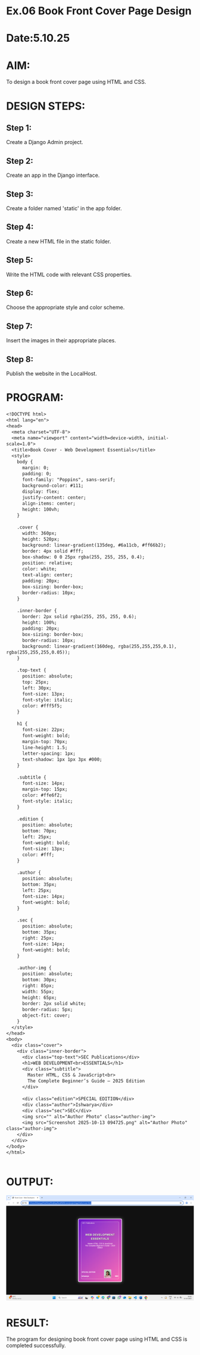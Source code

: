 # Ex.06 Book Front Cover Page Design
# Date:5.10.25
# AIM:
To design a book front cover page using HTML and CSS.

# DESIGN STEPS:
## Step 1:
Create a Django Admin project.

## Step 2:
Create an app in the Django interface.

## Step 3:
Create a folder named 'static' in the app folder.

## Step 4:
Create a new HTML file in the static folder.

## Step 5:
Write the HTML code with relevant CSS properties.

## Step 6:
Choose the appropriate style and color scheme.

## Step 7:
Insert the images in their appropriate places.

## Step 8:
Publish the website in the LocalHost.

# PROGRAM:
```
<!DOCTYPE html>
<html lang="en">
<head>
  <meta charset="UTF-8">
  <meta name="viewport" content="width=device-width, initial-scale=1.0">
  <title>Book Cover - Web Development Essentials</title>
  <style>
    body {
      margin: 0;
      padding: 0;
      font-family: "Poppins", sans-serif;
      background-color: #111;
      display: flex;
      justify-content: center;
      align-items: center;
      height: 100vh;
    }

    .cover {
      width: 360px;
      height: 520px;
      background: linear-gradient(135deg, #6a11cb, #ff66b2);
      border: 4px solid #fff;
      box-shadow: 0 0 25px rgba(255, 255, 255, 0.4);
      position: relative;
      color: white;
      text-align: center;
      padding: 20px;
      box-sizing: border-box;
      border-radius: 10px;
    }

    .inner-border {
      border: 2px solid rgba(255, 255, 255, 0.6);
      height: 100%;
      padding: 20px;
      box-sizing: border-box;
      border-radius: 10px;
      background: linear-gradient(160deg, rgba(255,255,255,0.1), rgba(255,255,255,0.05));
    }

    .top-text {
      position: absolute;
      top: 25px;
      left: 30px;
      font-size: 13px;
      font-style: italic;
      color: #fff5f5;
    }

    h1 {
      font-size: 22px;
      font-weight: bold;
      margin-top: 70px;
      line-height: 1.5;
      letter-spacing: 1px;
      text-shadow: 1px 1px 3px #000;
    }

    .subtitle {
      font-size: 14px;
      margin-top: 15px;
      color: #ffe6f2;
      font-style: italic;
    }

    .edition {
      position: absolute;
      bottom: 70px;
      left: 25px;
      font-weight: bold;
      font-size: 13px;
      color: #fff;
    }

    .author {
      position: absolute;
      bottom: 35px;
      left: 25px;
      font-size: 14px;
      font-weight: bold;
    }

    .sec {
      position: absolute;
      bottom: 35px;
      right: 25px;
      font-size: 14px;
      font-weight: bold;
    }

    .author-img {
      position: absolute;
      bottom: 30px;
      right: 85px;
      width: 55px;
      height: 65px;
      border: 2px solid white;
      border-radius: 5px;
      object-fit: cover;
    }
  </style>
</head>
<body>
  <div class="cover">
    <div class="inner-border">
      <div class="top-text">SEC Publications</div>
      <h1>WEB DEVELOPMENT<br>ESSENTIALS</h1>
      <div class="subtitle">
        Master HTML, CSS & JavaScript<br>
        The Complete Beginner’s Guide – 2025 Edition
      </div>

      <div class="edition">SPECIAL EDITION</div>
      <div class="author">Ishwarya</div>
      <div class="sec">SEC</div>
      <img src="" alt="Author Photo" class="author-img">
      <img src="Screenshot 2025-10-13 094725.png" alt="Author Photo" class="author-img">
    </div>
  </div>
</body>
</html>
     

```
# OUTPUT:
![alt text](<Screenshot 2025-10-13 094954.png>)


# RESULT:
The program for designing book front cover page using HTML and CSS is completed successfully.

